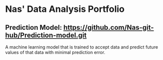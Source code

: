 # Nas' Data Analysis Portfolio
## Prediction Model: https://github.com/Nas-git-hub/Prediction-model.git
A machine learning model that is trained to accept data and predict future values of that data with minimal prediction error. 

